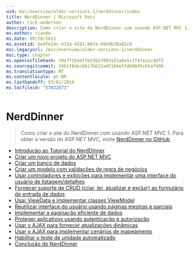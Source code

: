 ```yaml
---
uid: mvc/overview/older-versions-1/nerddinner/index
title: NerdDinner | Microsoft Docs
author: rick-anderson
description: Como criar o site do NerdDinner.com usando ASP.NET MVC 1. Para obter a versão do ASP.NET MVC 3, visite nerddinner no GitHub.
ms.author: riande
ms.date: 09/28/2011
ms.assetid: 6edfe14c-415a-4281-b6fa-69e9b38a82c8
msc.legacyurl: /mvc/overview/older-versions-1/nerddinner
msc.type: chapter
ms.openlocfilehash: 39a7f1b44ffe33b27097a53a8e5c1f47ea1cdd73
ms.sourcegitcommit: 24b1f6decbb17bb22a45166e5fdb0845c65af498
ms.translationtype: MT
ms.contentlocale: pt-BR
ms.lasthandoff: 03/01/2019
ms.locfileid: "57022873"
---
```

<a name="nerddinner"></a>NerdDinner
====================
> Como criar o site do NerdDinner.com usando ASP.NET MVC 1. Para obter a versão do ASP.NET MVC, visite [NerdDinner no GitHub](https://github.com/AspNetMVPSamples/NerdDinner).


- [Introdução ao Tutorial do NerdDinner](introducing-the-nerddinner-tutorial.md)
- [Criar um novo projeto do ASP.NET MVC](create-a-new-aspnet-mvc-project.md)
- [Criar um banco de dados](create-a-database.md)
- [Criar um modelo com validações de regra de negócios](build-a-model-with-business-rule-validations.md)
- [Usar controladores e exibições para implementar uma interface do usuário de listagem/detalhes](use-controllers-and-views-to-implement-a-listingdetails-ui.md)
- [Fornecer suporte de CRUD (criar, ler, atualizar e excluir) ao formulário de entrada de dados](provide-crud-create-read-update-delete-data-form-entry-support.md)
- [Usar ViewData e implementar classes ViewModel](use-viewdata-and-implement-viewmodel-classes.md)
- [Reutilizar interface do usuário usando páginas mestras e parciais](re-use-ui-using-master-pages-and-partials.md)
- [Implementar a paginação eficiente de dados](implement-efficient-data-paging.md)
- [Proteger aplicativos usando autenticação e autorização](secure-applications-using-authentication-and-authorization.md)
- [Usar o AJAX para fornecer atualizações dinâmicas](use-ajax-to-deliver-dynamic-updates.md)
- [Usar o AJAX para implementar cenários de mapeamento](use-ajax-to-implement-mapping-scenarios.md)
- [Habilitar o teste de unidade automatizado](enable-automated-unit-testing.md)
- [Conclusão do NerdDinner](nerddinner-wrap-up.md)
